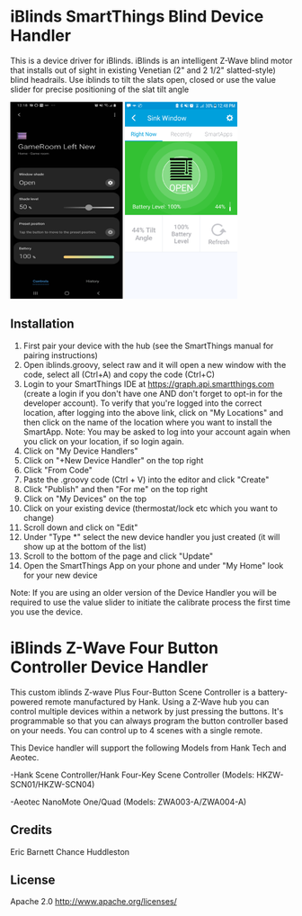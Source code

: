 # iBlinds SmartThings Blind Device Handler

This is a device driver for iBlinds.  iBlinds is an intelligent Z-Wave blind motor that installs out of sight in existing Venetian (2" and 2 1/2" slatted-style) blind headrails. Use iblinds to tilt the slats open, closed or use the value slider for precise positioning of the slat tilt angle

<img src="https://github.com/habhomegit/Smartthings_Z-Wave/blob/master/Ignore/SmartThings%20New%20App.jpg" width="200" height="350" />
<img src="https://github.com/habhomegit/Smartthings_Z-Wave/blob/master/Ignore/Screenshot_Android.png" width="200" height="350" />


## Installation

1. First pair your device with the hub (see the SmartThings manual for pairing instructions)
2. Open iblinds.groovy, select raw and it will open a new window with the code, select all (Ctrl+A) and copy the code (Ctrl+C)
3. Login to your SmartThings IDE at https://graph.api.smartthings.com (create a login if you don't have one AND don't forget to opt-in for the developer account). To verify that you're logged into the correct location, after logging into the above link, click on "My Locations" and then click on the name of the location where you want to install the SmartApp. Note: You may be asked to log into your account again when you click on your location, if so login again.
4. Click on "My Device Handlers"
5. Click on "+New Device Handler" on the top right 
6. Click "From Code"
7. Paste the .groovy code (Ctrl + V) into the editor and click "Create"
8. Click "Publish" and then "For me" on the top right 
9. Click on "My Devices" on the top
10. Click on your existing device (thermostat/lock etc which you want to change) 
11. Scroll down and click on "Edit"
12. Under "Type *" select the new device handler you just created (it will show up at the bottom of the list)
13. Scroll to the bottom of the page and click "Update"
14. Open the SmartThings App on your phone and under "My Home" look for your new device

Note: If you are using an older version of the Device Handler you will be required to use the value slider to initiate the calibrate process the first time you use the device.


# iBlinds Z-Wave Four Button Controller Device Handler

This custom iblinds Z-wave Plus Four-Button Scene Controller is a battery-powered remote manufactured by Hank. Using a Z-Wave hub you can control multiple devices within a network by just pressing the buttons. It's programmable so that you can always program the button controller based on your needs. You can control up to 4 scenes with a single remote. 

This Device handler will support the following Models from Hank Tech and Aeotec. 

-Hank Scene Controller/Hank Four-Key Scene Controller
(Models: HKZW-SCN01/HKZW-SCN04) 

-Aeotec NanoMote One/Quad 
(Models: ZWA003-A/ZWA004-A)


## Credits

Eric Barnett
Chance Huddleston

## License

Apache 2.0
http://www.apache.org/licenses/
